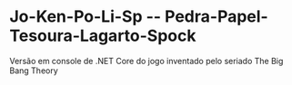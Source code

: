 # Jo-Ken-Po-Li-Sp -- Pedra-Papel-Tesoura-Lagarto-Spock
Versão em console de .NET Core do jogo inventado pelo seriado The Big Bang Theory 
